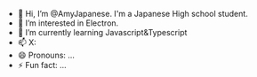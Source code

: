 - 👋 Hi, I’m @AmyJapanese. I'm a Japanese High school student.
- 👀 I’m interested in Electron.
- 🌱 I’m currently learning Javascript&Typescript
- 📫 X: 
- 😄 Pronouns: ...
- ⚡ Fun fact: ...

<!---
AmyJapanese/AmyJapanese is a ✨ special ✨ repository because its `README.md` (this file) appears on your GitHub profile.
You can click the Preview link to take a look at your changes.
--->
